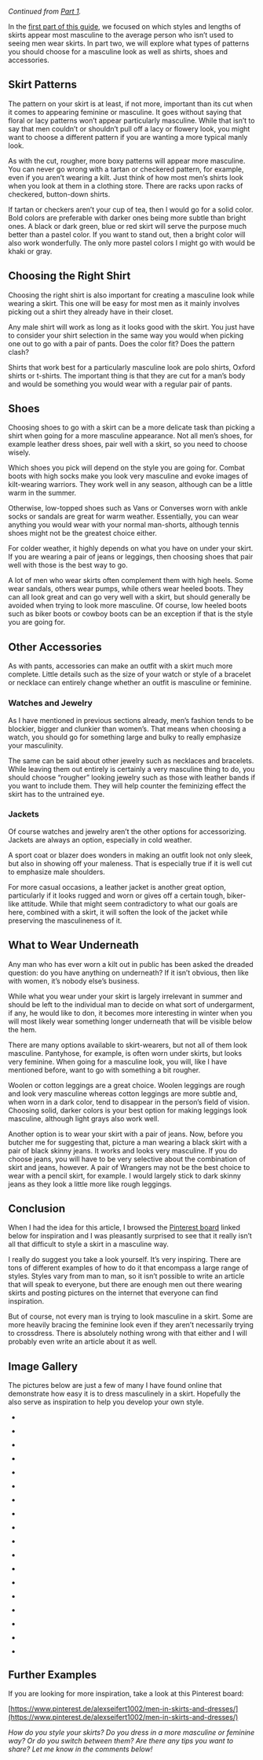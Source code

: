 *Continued from [Part 1](https://www.the-beskirted-man.com/skirts-and-dresses/how-to-dress-masculinely-in-a-skirt-part-1/).*

In the [first part of this guide](https://www.the-beskirted-man.com/skirts-and-dresses/how-to-dress-masculinely-in-a-skirt-part-1/), we focused on which styles and lengths of skirts appear most masculine to the average person who isn’t used to seeing men wear skirts. In part two, we will explore what types of patterns you should choose for a masculine look as well as shirts, shoes and accessories.

Skirt Patterns
--------------

The pattern on your skirt is at least, if not more, important than its cut when it comes to appearing feminine or masculine. It goes without saying that floral or lacy patterns won’t appear particularly masculine. While that isn’t to say that men couldn’t or shouldn’t pull off a lacy or flowery look, you might want to choose a different pattern if you are wanting a more typical manly look.

As with the cut, rougher, more boxy patterns will appear more masculine. You can never go wrong with a tartan or checkered pattern, for example, even if you aren’t wearing a kilt. Just think of how most men’s shirts look when you look at them in a clothing store. There are racks upon racks of checkered, button-down shirts.

If tartan or checkers aren’t your cup of tea, then I would go for a solid color. Bold colors are preferable with darker ones being more subtle than bright ones. A black or dark green, blue or red skirt will serve the purpose much better than a pastel color. If you want to stand out, then a bright color will also work wonderfully. The only more pastel colors I might go with would be khaki or gray.

Choosing the Right Shirt
------------------------

Choosing the right shirt is also important for creating a masculine look while wearing a skirt. This one will be easy for most men as it mainly involves picking out a shirt they already have in their closet.

Any male shirt will work as long as it looks good with the skirt. You just have to consider your shirt selection in the same way you would when picking one out to go with a pair of pants. Does the color fit? Does the pattern clash?

Shirts that work best for a particularly masculine look are polo shirts, Oxford shirts or t-shirts. The important thing is that they are cut for a man’s body and would be something you would wear with a regular pair of pants.

Shoes
-----

Choosing shoes to go with a skirt can be a more delicate task than picking a shirt when going for a more masculine appearance. Not all men’s shoes, for example leather dress shoes, pair well with a skirt, so you need to choose wisely.

Which shoes you pick will depend on the style you are going for. Combat boots with high socks make you look very masculine and evoke images of kilt-wearing warriors. They work well in any season, although can be a little warm in the summer.

Otherwise, low-topped shoes such as Vans or Converses worn with ankle socks or sandals are great for warm weather. Essentially, you can wear anything you would wear with your normal man-shorts, although tennis shoes might not be the greatest choice either.

For colder weather, it highly depends on what you have on under your skirt. If you are wearing a pair of jeans or leggings, then choosing shoes that pair well with those is the best way to go.

A lot of men who wear skirts often complement them with high heels. Some wear sandals, others wear pumps, while others wear heeled boots. They can all look great and can go very well with a skirt, but should generally be avoided when trying to look more masculine. Of course, low heeled boots such as biker boots or cowboy boots can be an exception if that is the style you are going for.

Other Accessories
-----------------

As with pants, accessories can make an outfit with a skirt much more complete. Little details such as the size of your watch or style of a bracelet or necklace can entirely change whether an outfit is masculine or feminine.

### Watches and Jewelry 

As I have mentioned in previous sections already, men’s fashion tends to be blockier, bigger and clunkier than women’s. That means when choosing a watch, you should go for something large and bulky to really emphasize your masculinity.

The same can be said about other jewelry such as necklaces and bracelets. While leaving them out entirely is certainly a very masculine thing to do, you should choose “rougher” looking jewelry such as those with leather bands if you want to include them. They will help counter the feminizing effect the skirt has to the untrained eye.

### Jackets

Of course watches and jewelry aren’t the other options for accessorizing. Jackets are always an option, especially in cold weather. 

A sport coat or blazer does wonders in making an outfit look not only sleek, but also in showing off your maleness. That is especially true if it is well cut to emphasize male shoulders.

For more casual occasions, a leather jacket is another great option, particularly if it looks rugged and worn or gives off a certain tough, biker-like attitude. While that might seem contradictory to what our goals are here, combined with a skirt, it will soften the look of the jacket while preserving the masculineness of it. 

What to Wear Underneath
-----------------------

Any man who has ever worn a kilt out in public has been asked the dreaded question: do you have anything on underneath? If it isn’t obvious, then like with women, it’s nobody else’s business.

While what you wear under your skirt is largely irrelevant in summer and should be left to the individual man to decide on what sort of undergarment, if any, he would like to don, it becomes more interesting in winter when you will most likely wear something longer underneath that will be visible below the hem.

There are many options available to skirt-wearers, but not all of them look masculine. Pantyhose, for example, is often worn under skirts, but looks very feminine. When going for a masculine look, you will, like I have mentioned before, want to go with something a bit rougher.

Woolen or cotton leggings are a great choice. Woolen leggings are rough and look very masculine whereas cotton leggings are more subtle and, when worn in a dark color, tend to disappear in the person’s field of vision. Choosing solid, darker colors is your best option for making leggings look masculine, although light grays also work well.

Another option is to wear your skirt with a pair of jeans. Now, before you butcher me for suggesting that, picture a man wearing a black skirt with a pair of black skinny jeans. It works and looks very masculine. If you do choose jeans, you will have to be very selective about the combination of skirt and jeans, however. A pair of Wrangers may not be the best choice to wear with a pencil skirt, for example. I would largely stick to dark skinny jeans as they look a little more like rough leggings.

Conclusion
----------

When I had the idea for this article, I browsed the [Pinterest board](https://pin.it/1RyzndS) linked below for inspiration and I was pleasantly surprised to see that it really isn’t all that difficult to style a skirt in a masculine way. 

I really do suggest you take a look yourself. It’s very inspiring. There are tons of different examples of how to do it that encompass a large range of styles. Styles vary from man to man, so it isn’t possible to write an article that will speak to everyone, but there are enough men out there wearing skirts and posting pictures on the internet that everyone can find inspiration.

But of course, not every man is trying to look masculine in a skirt. Some are more heavily bracing the feminine look even if they aren’t necessarily trying to crossdress. There is absolutely nothing wrong with that either and I will probably even write an article about it as well.

Image Gallery
-------------

The pictures below are just a few of many I have found online that demonstrate how easy it is to dress masculinely in a skirt. Hopefully the also serve as inspiration to help you develop your own style.

-   <figure><img loading="lazy" decoding="async" alt="" data-id="600" src="80s-Punk-Fashion-Guide-–-Outfits-and-Inspiration-for-2022.jpeg"></figure>
    
-   <figure><img loading="lazy" decoding="async" alt="" data-id="601" src="Andy-West-on-Twitter.jpeg"></figure>
    
-   <figure><img loading="lazy" decoding="async" alt="" data-id="602" src="Bild.jpeg"></figure>
    
-   <figure><img loading="lazy" decoding="async" alt="" data-id="603" src="IMG_0129.jpeg"></figure>
    
-   <figure><img loading="lazy" decoding="async" alt="" data-id="604" src="IMG_0142.jpeg"></figure>
    
-   <figure><img loading="lazy" decoding="async" alt="" data-id="605" src="IMG_0152.jpeg"></figure>
    
-   <figure><img loading="lazy" decoding="async" alt="" data-id="606" src="IMG_0165.jpeg"></figure>
    
-   <figure><img loading="lazy" decoding="async" alt="" data-id="607" src="IMG_0182.jpeg"></figure>
    
-   <figure><img loading="lazy" decoding="async" alt="" data-id="608" src="IMG_0233.jpeg"></figure>
    
-   <figure><img loading="lazy" decoding="async" alt="" data-id="609" src="IMG_0287.jpeg"></figure>
    
-   <figure><img loading="lazy" decoding="async" alt="" data-id="610" src="IMG_0304.jpeg"></figure>
    
-   <figure><img loading="lazy" decoding="async" alt="" data-id="611" src="IMG_0319.jpeg"></figure>
    
-   <figure><img loading="lazy" decoding="async" alt="" data-id="612" src="javileyva.jpeg"></figure>
    
-   <figure><img loading="lazy" decoding="async" alt="" data-id="613" src="Nuno-Gama-Fall_Winter-2015-Fucking-Young.jpeg"></figure>
    
-   <figure><img loading="lazy" decoding="async" alt="" data-id="614" src="Pasted-Graphic-9.jpg"></figure>
    
-   <figure><img loading="lazy" decoding="async" alt="" data-id="615" src="Pasted-Graphic-13.jpg"></figure>
    
-   <figure><img loading="lazy" decoding="async" alt="" data-id="616" src="Tumblr.jpeg"></figure>
    
-   <figure><img loading="lazy" decoding="async" alt="" data-id="617" src="Vaquera-Fall_Winter-2019-Fucking-Young.jpeg"></figure>
    

Further Examples
----------------

If you are looking for more inspiration, take a look at this Pinterest board:

[https://www.pinterest.de/alexseifert1002/men-in-skirts-and-dresses/](https://www.pinterest.de/alexseifert1002/men-in-skirts-and-dresses/)

*How do you style your skirts? Do you dress in a more masculine or feminine way? Or do you switch between them? Are there any tips you want to share? Let me know in the comments below!*